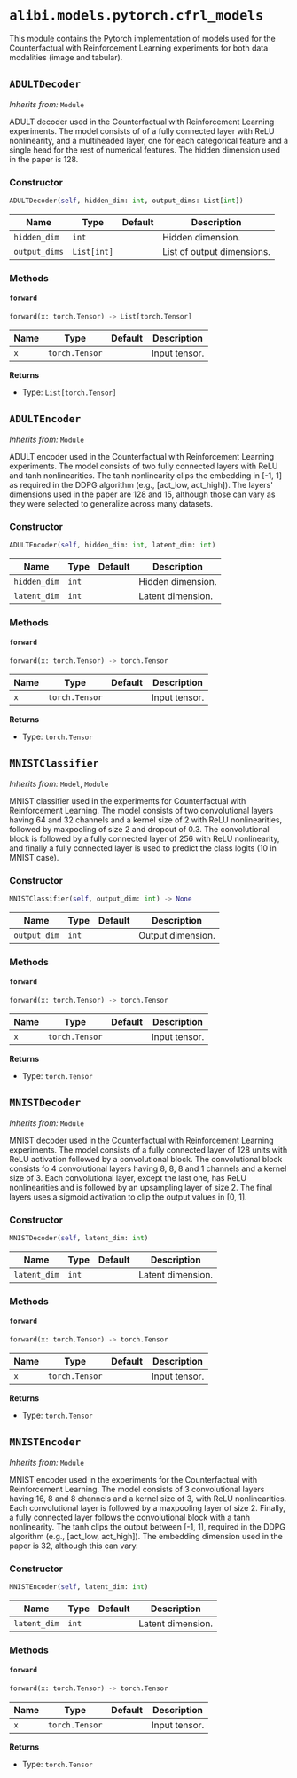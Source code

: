 # `alibi.models.pytorch.cfrl_models`

This module contains the Pytorch implementation of models used for the Counterfactual with Reinforcement Learning
experiments for both data modalities (image and tabular).

## `ADULTDecoder`

_Inherits from:_ `Module`

ADULT decoder used in the Counterfactual with Reinforcement Learning experiments. The model consists of
of a fully connected layer with ReLU nonlinearity, and a multiheaded layer, one for each categorical feature and
a single head for the rest of numerical features. The hidden dimension used in the paper is 128.

### Constructor

```python
ADULTDecoder(self, hidden_dim: int, output_dims: List[int])
```

| Name | Type | Default | Description |
| ---- | ---- | ------- | ----------- |
| `hidden_dim` | `int` |  | Hidden dimension. |
| `output_dims` | `List[int]` |  | List of output dimensions. |

### Methods

#### `forward`

```python
forward(x: torch.Tensor) -> List[torch.Tensor]
```

| Name | Type | Default | Description |
| ---- | ---- | ------- | ----------- |
| `x` | `torch.Tensor` |  | Input tensor. |

**Returns**
- Type: `List[torch.Tensor]`

## `ADULTEncoder`

_Inherits from:_ `Module`

ADULT encoder used in the Counterfactual with Reinforcement Learning experiments. The model consists of
two fully connected layers with ReLU and tanh nonlinearities. The tanh nonlinearity clips the embedding in [-1, 1]
as required in the DDPG algorithm (e.g., [act_low, act_high]). The layers' dimensions used in the paper are
128 and 15, although those can vary as they were selected to generalize across many datasets.

### Constructor

```python
ADULTEncoder(self, hidden_dim: int, latent_dim: int)
```

| Name | Type | Default | Description |
| ---- | ---- | ------- | ----------- |
| `hidden_dim` | `int` |  | Hidden dimension. |
| `latent_dim` | `int` |  | Latent dimension. |

### Methods

#### `forward`

```python
forward(x: torch.Tensor) -> torch.Tensor
```

| Name | Type | Default | Description |
| ---- | ---- | ------- | ----------- |
| `x` | `torch.Tensor` |  | Input tensor. |

**Returns**
- Type: `torch.Tensor`

## `MNISTClassifier`

_Inherits from:_ `Model`, `Module`

MNIST classifier used in the experiments for Counterfactual with Reinforcement Learning. The model consists of two
convolutional layers having 64 and 32 channels and a kernel size of 2 with ReLU nonlinearities, followed by
maxpooling of size 2 and dropout of 0.3. The convolutional block is followed by a fully connected layer of 256 with
ReLU nonlinearity, and finally a fully connected layer is used to predict the class logits (10 in MNIST case).

### Constructor

```python
MNISTClassifier(self, output_dim: int) -> None
```

| Name | Type | Default | Description |
| ---- | ---- | ------- | ----------- |
| `output_dim` | `int` |  | Output dimension. |

### Methods

#### `forward`

```python
forward(x: torch.Tensor) -> torch.Tensor
```

| Name | Type | Default | Description |
| ---- | ---- | ------- | ----------- |
| `x` | `torch.Tensor` |  | Input tensor. |

**Returns**
- Type: `torch.Tensor`

## `MNISTDecoder`

_Inherits from:_ `Module`

MNIST decoder used in the Counterfactual with Reinforcement Learning experiments. The model consists of a fully
connected layer of 128 units with ReLU activation followed by a convolutional block. The convolutional block
consists fo 4 convolutional layers having 8, 8, 8  and 1 channels and a kernel size of 3. Each convolutional layer,
except the last one, has ReLU nonlinearities and is followed by an upsampling layer of size 2. The final layers
uses a sigmoid activation to clip the output values in [0, 1].

### Constructor

```python
MNISTDecoder(self, latent_dim: int)
```

| Name | Type | Default | Description |
| ---- | ---- | ------- | ----------- |
| `latent_dim` | `int` |  | Latent dimension. |

### Methods

#### `forward`

```python
forward(x: torch.Tensor) -> torch.Tensor
```

| Name | Type | Default | Description |
| ---- | ---- | ------- | ----------- |
| `x` | `torch.Tensor` |  | Input tensor. |

**Returns**
- Type: `torch.Tensor`

## `MNISTEncoder`

_Inherits from:_ `Module`

MNIST encoder used in the experiments for the Counterfactual with Reinforcement Learning. The model
consists of 3 convolutional layers having 16, 8 and 8 channels and a kernel size of 3, with ReLU nonlinearities.
Each convolutional layer is followed by a maxpooling layer of size 2. Finally, a fully connected layer
follows the convolutional block with a tanh nonlinearity. The tanh clips the output between [-1, 1], required
in the DDPG algorithm (e.g., [act_low, act_high]). The embedding dimension used in the paper is 32, although
this can vary.

### Constructor

```python
MNISTEncoder(self, latent_dim: int)
```

| Name | Type | Default | Description |
| ---- | ---- | ------- | ----------- |
| `latent_dim` | `int` |  | Latent dimension. |

### Methods

#### `forward`

```python
forward(x: torch.Tensor) -> torch.Tensor
```

| Name | Type | Default | Description |
| ---- | ---- | ------- | ----------- |
| `x` | `torch.Tensor` |  | Input tensor. |

**Returns**
- Type: `torch.Tensor`
